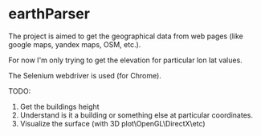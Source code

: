 # earthParser
The project is aimed to get the geographical data from web pages (like google maps, yandex maps, OSM, etc.).

For now I'm only trying to get the elevation for particular lon lat values.

The Selenium webdriver is used (for Chrome).

TODO:
  1. Get the buildings height
  2. Understand is it a building or something else at particular coordinates.
  3. Visualize the surface (with 3D plot\OpenGL\DirectX\etc)
  
